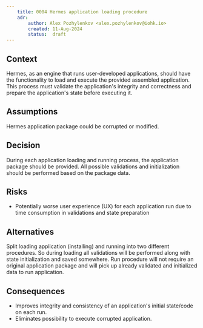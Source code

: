 ```yaml
---
    title: 0004 Hermes application loading procedure
    adr:
        author: Alex Pozhylenkov <alex.pozhylenkov@iohk.io>
        created: 11-Aug-2024
        status:  draft
---
```


## Context

Hermes, as an engine that runs user-developed applications, should have the functionality to load and
execute the provided assembled application.
This process must validate the application's integrity and correctness and prepare the application's state
before executing it.

## Assumptions

Hermes application package could be corrupted or modified.

## Decision

During each application loading and running process, the application package should be provided.
All possible validations and initialization should be performed based on the package data.

## Risks

* Potentially worse user experience (UX) for each application run due to time consumption in validations and
  state preparation

## Alternatives

Split loading application (installing) and running into two different procedures.
So during loading all validations will be performed along with state initialization and saved somewhere.
Run procedure will not require an original application package
and will pick up already validated and initialized data to run application.

## Consequences

* Improves integrity and consistency of an application's initial state/code on each run.
* Eliminates possibility to execute corrupted application.
